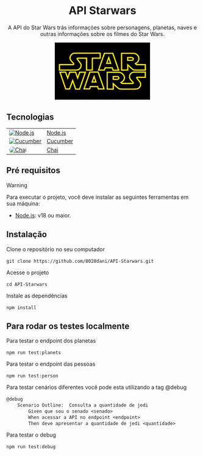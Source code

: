 <h1 align="center"> API Starwars</h1>

<p align="center">
  A API do Star Wars trás informações sobre personagens, planetas, naves e outras informações sobre os filmes do Star Wars.
</p>
<p align="center">
  <img src="image/starwars.png" width="250"/>
</p>

## Tecnologias

<table border="0">
  <tr>
    <td>
      <a href="https://nodejs.org/en" target="_blank">
        <img src="https://skillicons.dev/icons?i=nodejs" alt="Node.js"/>
      </a>
    </td>
    <td style="border:none"><a href="https://nodejs.org/en" target="_blank">Node.js</a></td>
  </tr>
  <tr>
    <td>
      <a href="https://docs.cucumber.io/" target="_blank">
        <img src="https://skillicons.dev/icons?i=gherkin" alt="Cucumber"/>
      </a>
    </td>
    <td><a href="https://docs.cucumber.io/" target="_blank">Cucumber</a></td>
  </tr>
  <tr>
    <td>
      <a href="https://www.chaijs.com/" target="_blank">
        <img src="https://camo.githubusercontent.com/aadaadaede0d9d49b9445eaf9ffad39b10a38c531da4a2595b1ea4943a2ebf91/687474703a2f2f636861696a732e636f6d2f696d672f636861692d6c6f676f2e706e67" alt="Chai" style="width:47px;border-radius:10px;"/>
      </a>
    </td>
    <td><a href="https://www.chaijs.com/" target="_blank">Chai</a></td>
  </tr>
</table>


## Pré requisitos
> [!WARNING]
> Para executar o projeto, você deve instalar as seguintes ferramentas em sua máquina:
- [Node.js](https://nodejs.org/en): v18 ou maior.

## Instalação
Clone o repositório no seu computador
```
git clone https://github.com/0028dani/API-Starwars.git
```

Acesse o projeto
```
cd API-Starwars
```

Instale as dependências
```
npm install
```
## Para rodar os testes localmente


Para testar o endpoint dos planetas
```
npm run test:planets
```

Para testar o endpoint das pessoas
```
npm run test:person
```

Para testar cenários diferentes você pode esta utilizando a tag @debug

```
@debug
    Scenario Outline:  Consulta a quantidade de jedi
        Given que sou o senado <senado>
        When acessar a API no endpoint <endpoint>
        Then deve apresentar a quantidade de jedi <quantidade>
```
Para testar o debug
```
npm run test:debug
```
  
